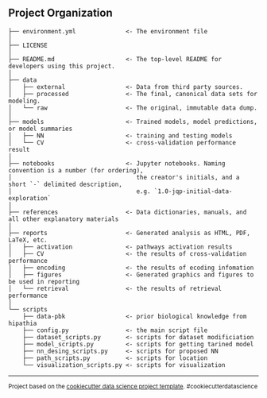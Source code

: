 Project Organization
------------

    ├── environment.yml              <- The environment file
    │
    ├── LICENSE
    │
    ├── README.md                    <- The top-level README for developers using this project.
    │
    ├── data
    │   ├── external                 <- Data from third party sources.
    │   ├── processed                <- The final, canonical data sets for modeling.
    │   └── raw                      <- The original, immutable data dump.
    │
    ├── models                       <- Trained models, model predictions, or model summaries
    │   ├── NN                       <- training and testing models
    │   └── CV                       <- cross-validation performance result
    │
    ├── notebooks                    <- Jupyter notebooks. Naming convention is a number (for ordering),
    │                                   the creator's initials, and a short `-` delimited description, 
    │                                   e.g. `1.0-jqp-initial-data-exploration`
    │
    ├── references                   <- Data dictionaries, manuals, and all other explanatory materials
    │
    ├── reports                      <- Generated analysis as HTML, PDF, LaTeX, etc.
    │   ├── activation               <- pathways activation results
    │   ├── CV                       <- the results of cross-validation performance
    │   ├── encoding                 <- the results of ecoding infomation
    │   ├── figures                  <- Generated graphics and figures to be used in reporting
    │   └── retrieval                <- the results of retrieval performance
    │
    └── scripts
        ├── data-pbk                 <- prior biological knowledge from hipathia
        ├── config.py                <- the main script file
        ├── dataset_scripts.py       <- scripts for dataset modificiation
        ├── model_scripts.py         <- scripts for getting tarined model
        ├── nn_desing_scripts.py     <- scripts for proposed NN
        ├── path_scripts.py          <- scripts for location 
        └── visualization_scripts.py <- scripts for visualization
    

--------

<p><small>Project based on the <a target="_blank" href="https://drivendata.github.io/cookiecutter-data-science/">cookiecutter data science project template</a>. #cookiecutterdatascience</small></p>
